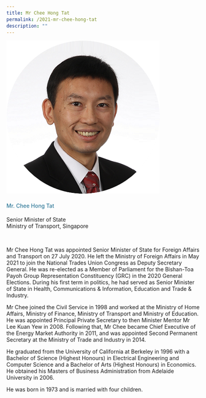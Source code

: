 ```yaml
---
title: Mr Chee Hong Tat
permalink: /2021-mr-chee-hong-tat
description: ""
---
```



<div class="row">
            <div class="col is-3">
              <img src="images/speakers/CheeHongTat.png">
            </div>
            <div class="col is-9 speaker-details">
              <h4>Mr. Chee Hong Tat</h4>
<p>Senior Minister of State<br>
Ministry of Transport, Singapore</p><br>
<p>
Mr Chee Hong Tat was appointed Senior Minister of State for Foreign Affairs and Transport on 27
July 2020. He left the Ministry of Foreign Affairs in May 2021 to join the National Trades Union
Congress as Deputy Secretary General. He was re-elected as a Member of Parliament for the
Bishan-Toa Payoh Group Representation Constituency (GRC) in the 2020 General Elections.
During his first term in politics, he had served as Senior Minister of State in Health,
Communications & Information, Education and Trade & Industry.</p><p>

Mr Chee joined the Civil Service in 1998 and worked at the Ministry of Home Affairs, Ministry of
Finance, Ministry of Transport and Ministry of Education. He was appointed Principal Private
Secretary to then Minister Mentor Mr Lee Kuan Yew in 2008. Following that, Mr Chee became
Chief Executive of the Energy Market Authority in 2011, and was appointed Second Permanent
Secretary at the Ministry of Trade and Industry in 2014.</p><p>

He graduated from the University of California at Berkeley in 1996 with a Bachelor of Science
(Highest Honours) in Electrical Engineering and Computer Science and a Bachelor of Arts (Highest
Honours) in Economics. He obtained his Masters of Business Administration from Adelaide
University in 2006.</p><p>

He was born in 1973 and is married with four children.</p>
            </div>
          </div> 
					
<style type="text/css"> 
    .is-left{
      text-align: left;
    }
    h4{
      font-weight: 500; 
      color: #337B9A !important;
    }
     .speaker-details p { text-align: justified; }
  </style>